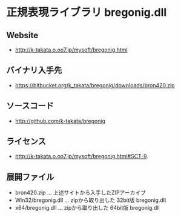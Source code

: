 ﻿# 正規表現ライブラリ bregonig.dll
## Website
- http://k-takata.o.oo7.jp/mysoft/bregonig.html

## バイナリ入手先
- https://bitbucket.org/k_takata/bregonig/downloads/bron420.zip

## ソースコード
- http://github.com/k-takata/bregonig

## ライセンス
- http://k-takata.o.oo7.jp/mysoft/bregonig.html#SCT-9.

## 展開ファイル
- bron420.zip … 上述サイトから入手したZIPアーカイブ
- Win32/bregonig.dll … zipから取り出した 32bit版 bregonig.dll
- x64/bregonig.dll   … zipから取り出した 64bit版 bregonig.dll
